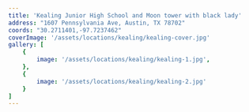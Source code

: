 ```yaml
---
title: 'Kealing Junior High School and Moon tower with black lady'
address: "1607 Pennsylvania Ave, Austin, TX 78702"
coords: "30.2711401,-97.7237462"
coverImage: '/assets/locations/kealing/kealing-cover.jpg'
gallery: [
    {
        image: '/assets/locations/kealing/kealing-1.jpg',
    },
    {
        image: '/assets/locations/kealing/kealing-2.jpg'
    }
]
---
```


